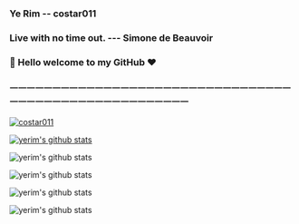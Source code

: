 ### Ye Rim -- costar011

### Live with no time out. --- Simone de Beauvoir

### 👋 Hello welcome to my GitHub ❤️


### ㅡㅡㅡㅡㅡㅡㅡㅡㅡㅡㅡㅡㅡㅡㅡㅡㅡㅡㅡㅡㅡㅡㅡㅡㅡㅡㅡㅡㅡㅡㅡㅡㅡㅡㅡㅡㅡㅡㅡㅡㅡㅡㅡㅡㅡㅡㅡㅡㅡㅡㅡㅡㅡㅡ

[![costar011](https://github-profile-trophy.vercel.app/?username=costar011&theme=onedark)](https://github.com/costar011)

[![yerim's github stats](https://github-readme-stats.vercel.app/api?username=costar011)](https://github.com/costar011/github-readme-stats)

![yerim's github stats](https://github-readme-stats.vercel.app/api?username=costar011&hide=contribs,prs)

![yerim's github stats](https://github-readme-stats.vercel.app/api?username=costar011&count_private=true)

![yerim's github stats](https://github-readme-stats.vercel.app/api?username=costar011&show_icons=true)

![yerim's github stats](https://github-readme-stats.vercel.app/api?username=costar011&show_icons=true&theme=radical)
